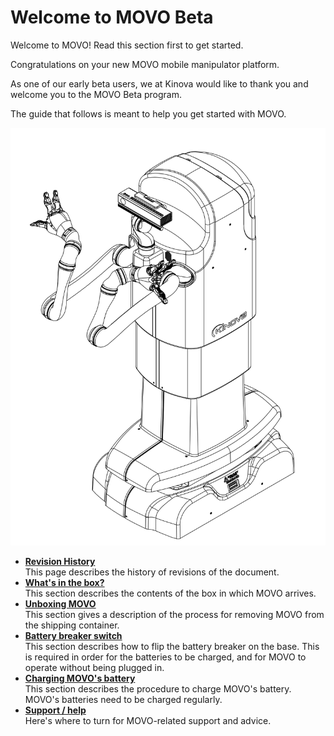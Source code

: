 # Welcome to MOVO Beta

Welcome to MOVO! Read this section first to get started.

Congratulations on your new MOVO mobile manipulator platform.

As one of our early beta users, we at Kinova would like to thank you and welcome you to the MOVO Beta program.

The guide that follows is meant to help you get started with MOVO.

 ![](../Graphics/movo_home_position.svg) 

-   **[Revision History](../Concepts/c_movo_user_guide_revision_history.md)**  
This page describes the history of revisions of the document.
-   **[What's in the box?](../Concepts/c_whats_in_box.md)**  
This section describes the contents of the box in which MOVO arrives.
-   **[Unboxing MOVO](../Tasks/t_unboxing_movo.md)**  
This section gives a description of the process for removing MOVO from the shipping container.
-   **[Battery breaker switch](../Concepts/c_main_breaker.md)**  
This section describes how to flip the battery breaker on the base. This is required in order for the batteries to be charged, and for MOVO to operate without being plugged in.
-   **[Charging MOVO's battery](../Tasks/t_charging_movo_battery.md)**  
This section describes the procedure to charge MOVO's battery. MOVO's batteries need to be charged regularly.
-   **[Support / help](../Concepts/c_support_help.md)**  
Here's where to turn for MOVO-related support and advice.

